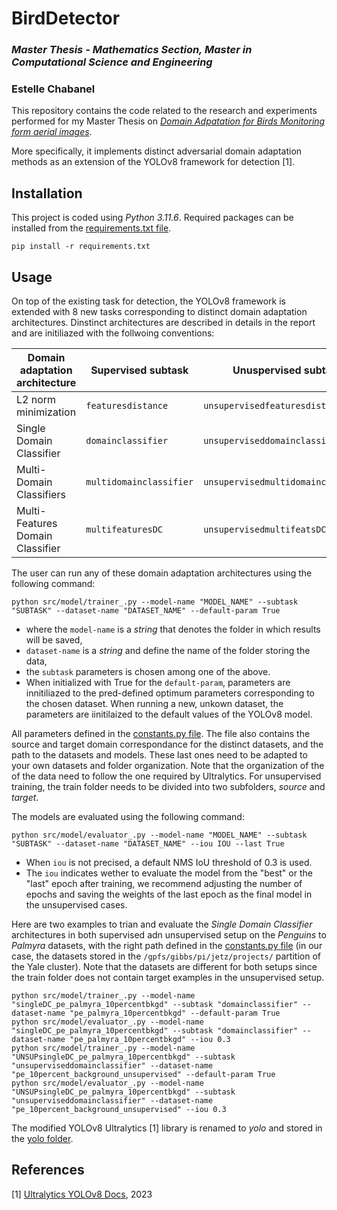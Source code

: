 # BirdDetector
  
### *Master Thesis - Mathematics Section, Master in Computational Science and Engineering*
### Estelle Chabanel
    
  
This repository contains the code related to the research and experiments performed for my Master Thesis on *[Domain Adpatation for Birds Monitoring form aerial images](MasterThesis.pdf)*.   
  
More specifically, it implements distinct adversarial domain adaptation methods as an extension of the YOLOv8 framework for detection [1].  
  
  
## Installation  

This project is coded using *Python 3.11.6*. Required packages can be installed from the [requirements.txt file](requirements.txt).
````
pip install -r requirements.txt
````

## Usage

On top of the existing task for detection, the YOLOv8 framework is extended with 8 new tasks corresponding to distinct domain adaptation architectures. Dinstinct architectures are described in details in the report and are initiliazed with the follwoing conventions:

|  Domain adaptation architecture  |    Supervised subtask   |          Unuspervised subtask       |  
| -------------------------------- | ----------------------- | ----------------------------------- |
|        L2 norm minimization      |   `featuresdistance`    |     `unsupervisedfeaturesdistance`    |  
|     Single Domain Classifier     |   `domainclassifier`    |    `unsuperviseddomainclassifier`   |  
|     Multi-Domain Classifiers     | `multidomainclassifier` | `unsupervisedmultidomainclassifier` |  
| Multi-Features Domain Classifier |    `multifeaturesDC`    |     `unsupervisedmultifeatsDC`      |  

The user can run any of these domain adaptation architectures using the following command:
````
python src/model/trainer_.py --model-name "MODEL_NAME" --subtask "SUBTASK" --dataset-name "DATASET_NAME" --default-param True
````

* where the `model-name` is a *string* that denotes the folder in which results will be saved, 
* `dataset-name` is a *string* and define the name of the folder storing the data, 
* the `subtask` parameters is chosen among one of the above.
* When initialized with True for the `default-param`, parameters are innitiliazed to the pred-defined optimum parameters corresponding to the chosen dataset. When running a new, unkown dataset, the parameters are iinitilaized to the default values of the YOLOv8 model.  
  
All parameters defined in the [constants.py file](src/model/constants.py). The file also contains the source and target domain correspondance for the distinct datasets, and the path to the datasets and models. These last ones need to be adapted to your own datasets and folder organization. Note that the organization of the of the data need to follow the one required by Ultralytics. For unsupervised training, the train folder needs to be divided into two subfolders, *source* and *target*.

The models are evaluated using the following command:
````
python src/model/evaluator_.py --model-name "MODEL_NAME" --subtask "SUBTASK" --dataset-name "DATASET_NAME" --iou IOU --last True
````
* When `iou` is not precised, a default NMS IoU threshold of 0.3 is used. 
* The `iou` indicates wether to evaluate the model from the "best" or the "last" epoch after training, we recommend adjusting the number of epochs and saving the weights of the last epoch as the final model in the unsupervised cases.  
   
Here are two examples to trian and evaluate the *Single Domain Classifier* architectures in both supervised adn unsupervised setup on the *Penguins* to *Palmyra* datasets, with the right path defined in the [constants.py file](src/model/constants.py) (in our case, the datasets stored in the `/gpfs/gibbs/pi/jetz/projects/` partition of the Yale cluster). Note that the datasets are different for both setups since the train folder does not contain target examples in the unsupervised setup.
````
python src/model/trainer_.py --model-name "singleDC_pe_palmyra_10percentbkgd" --subtask "domainclassifier" --dataset-name "pe_palmyra_10percentbkgd" --default-param True  
python src/model/evaluator_.py --model-name "singleDC_pe_palmyra_10percentbkgd" --subtask "domainclassifier" --dataset-name "pe_palmyra_10percentbkgd" --iou 0.3  
python src/model/trainer_.py --model-name "UNSUPsingleDC_pe_palmyra_10percentbkgd" --subtask "unsuperviseddomainclassifier" --dataset-name "pe_10percent_background_unsupervised" --default-param True  
python src/model/evaluator_.py --model-name "UNSUPsingleDC_pe_palmyra_10percentbkgd" --subtask "unsuperviseddomainclassifier" --dataset-name "pe_10percent_background_unsupervised" --iou 0.3  
````
    

The modified YOLOv8 Ultralytics [1] library is renamed to *yolo* and stored in the [yolo folder](yolo).


## References

<a id="1">[1]</a> 
[Ultralytics YOLOv8 Docs](https://docs.ultralytics.com/), 2023
